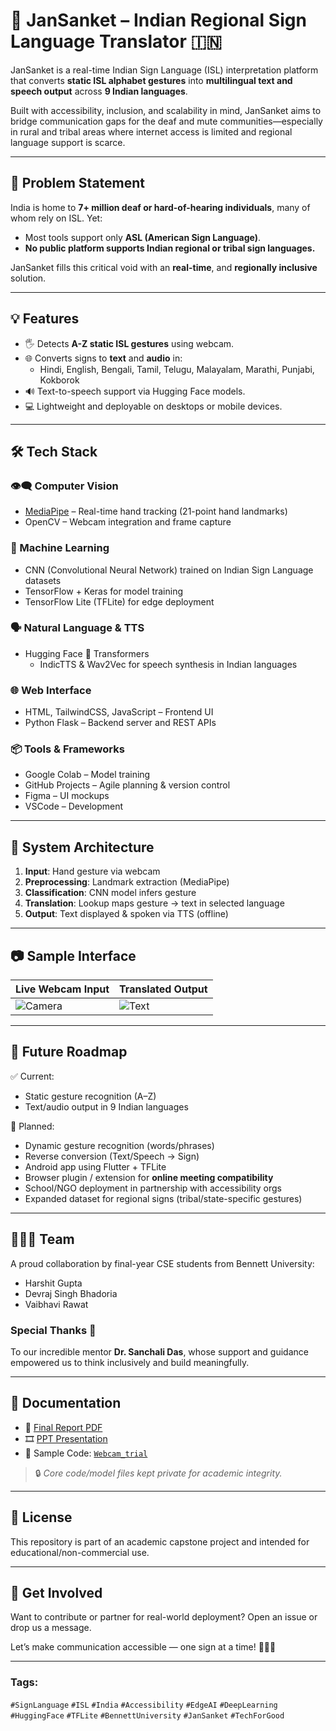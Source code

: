 # 🙌 JanSanket – Indian Regional Sign Language Translator 🇮🇳

JanSanket is a real-time Indian Sign Language (ISL) interpretation platform that converts **static ISL alphabet gestures** into **multilingual text and speech output** across **9 Indian languages**.

Built with accessibility, inclusion, and scalability in mind, JanSanket aims to bridge communication gaps for the deaf and mute communities—especially in rural and tribal areas where internet access is limited and regional language support is scarce.

---

## 🎯 Problem Statement

India is home to **7+ million deaf or hard-of-hearing individuals**, many of whom rely on ISL. Yet:
- Most tools support only **ASL (American Sign Language)**.
- **No public platform supports Indian regional or tribal sign languages.**

JanSanket fills this critical void with an **real-time**, and **regionally inclusive** solution.

---

## 💡 Features

- 🖐️ Detects **A-Z static ISL gestures** using webcam.
- 🌐 Converts signs to **text** and **audio** in:
  - Hindi, English, Bengali, Tamil, Telugu, Malayalam, Marathi, Punjabi, Kokborok
- 🔊 Text-to-speech support via Hugging Face models.
- 💻 Lightweight and deployable on desktops or mobile devices.

---

## 🛠️ Tech Stack

### 👁️‍🗨️ Computer Vision
- [MediaPipe](https://google.github.io/mediapipe/) – Real-time hand tracking (21-point hand landmarks)
- OpenCV – Webcam integration and frame capture

### 🧠 Machine Learning
- CNN (Convolutional Neural Network) trained on Indian Sign Language datasets
- TensorFlow + Keras for model training
- TensorFlow Lite (TFLite) for edge deployment

### 🗣️ Natural Language & TTS
- Hugging Face 🤗 Transformers
  - IndicTTS & Wav2Vec for speech synthesis in Indian languages

### 🌐 Web Interface
- HTML, TailwindCSS, JavaScript – Frontend UI
- Python Flask – Backend server and REST APIs

### 📦 Tools & Frameworks
- Google Colab – Model training
- GitHub Projects – Agile planning & version control
- Figma – UI mockups
- VSCode – Development

---

## 🧪 System Architecture

1. **Input**: Hand gesture via webcam
2. **Preprocessing**: Landmark extraction (MediaPipe)
3. **Classification**: CNN model infers gesture
4. **Translation**: Lookup maps gesture → text in selected language
5. **Output**: Text displayed & spoken via TTS (offline)

---

## 📷 Sample Interface

| Live Webcam Input | Translated Output |
|-------------------|--------------------|
| ![Camera](static/camera-demo.png) | ![Text](static/output-demo.png) |

---

## 🔄 Future Roadmap

✅ Current:
- Static gesture recognition (A–Z)
- Text/audio output in 9 Indian languages

🚀 Planned:
- Dynamic gesture recognition (words/phrases)
- Reverse conversion (Text/Speech → Sign)
- Android app using Flutter + TFLite
- Browser plugin / extension for **online meeting compatibility**
- School/NGO deployment in partnership with accessibility orgs
- Expanded dataset for regional signs (tribal/state-specific gestures)

---

## 🧑‍🤝‍🧑 Team

A proud collaboration by final-year CSE students from Bennett University:

- Harshit Gupta
- Devraj Singh Bhadoria
- Vaibhavi Rawat

### Special Thanks 🙏  
To our incredible mentor **Dr. Sanchali Das**, whose support and guidance empowered us to think inclusively and build meaningfully.

---

## 📄 Documentation

- 📘 [Final Report PDF](docs/JanSanket_Project_Report.pdf)
- 🎞️ [PPT Presentation](docs/JanSanket_Presentation.pptx)
- 📁 Sample Code: [`Webcam_trial`](Webcam_trial/)
> 🔒 *Core code/model files kept private for academic integrity.*

---

## 📢 License

This repository is part of an academic capstone project and intended for educational/non-commercial use.

---

## 🤝 Get Involved

Want to contribute or partner for real-world deployment?
Open an issue or drop us a message.

Let’s make communication accessible — one sign at a time! 🧏‍♂️📲

---

### Tags:
`#SignLanguage` `#ISL` `#India` `#Accessibility` `#EdgeAI` `#DeepLearning` `#HuggingFace` `#TFLite` `#BennettUniversity` `#JanSanket` `#TechForGood`

